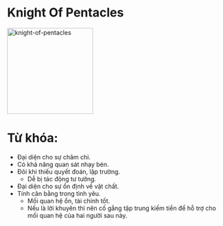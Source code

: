 # Knight Of Pentacles

<img style="width: 200px;" alt="knight-of-pentacles"
  src="https://www.alittlesparkofjoy.com/wp-content/uploads/2021/03/knight-of-pentacles-tarot-card.webp">

**Từ khóa:**
===

* Đại diện cho sự chăm chỉ.
* Có khả năng quan sát nhạy bén.
* Đôi khi thiếu quyết đoán, lập trường.
  * Dễ bị tác động tư tưởng.
* Đại diện cho sự ổn định về vật chất.
* Tính cân bằng trong tình yêu.
  * Mối quan hệ ổn, tài chính tốt.
  * Nếu là lời khuyên thì nên cố gắng tập trung kiếm tiền để hỗ trợ cho mối quan hệ của hai người sau này.

